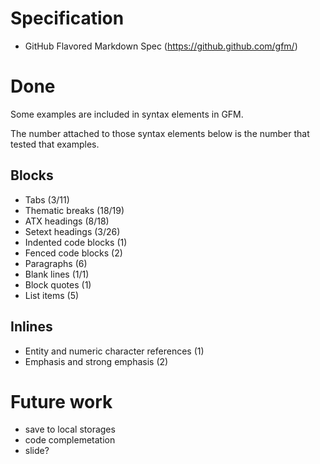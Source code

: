 # Specification
* GitHub Flavored Markdown Spec (https://github.github.com/gfm/)

# Done
Some examples are included in syntax elements in GFM.

The number attached to those syntax elements below is the number that tested that examples.

## Blocks
* Tabs (3/11)
* Thematic breaks (18/19)
* ATX headings (8/18)
* Setext headings (3/26)
* Indented code blocks (1)
* Fenced code blocks (2)
* Paragraphs (6)
* Blank lines (1/1)
* Block quotes (1)
* List items (5)
## Inlines
* Entity and numeric character references (1)
* Emphasis and strong emphasis (2)

# Future work
* save to local storages
* code complemetation
* slide?